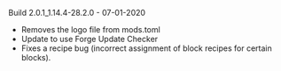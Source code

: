 Build 2.0.1_1.14.4-28.2.0 - 07-01-2020
- Removes the logo file from mods.toml
- Update to use Forge Update Checker
- Fixes a recipe bug (incorrect assignment of block recipes for certain blocks).